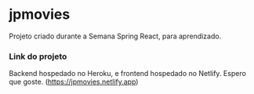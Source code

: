 # jpmovies

Projeto criado durante a Semana Spring React, para aprendizado.

### Link do projeto

Backend hospedado no Heroku, e frontend hospedado no Netlify. Espero que goste. (https://jpmovies.netlify.app)
